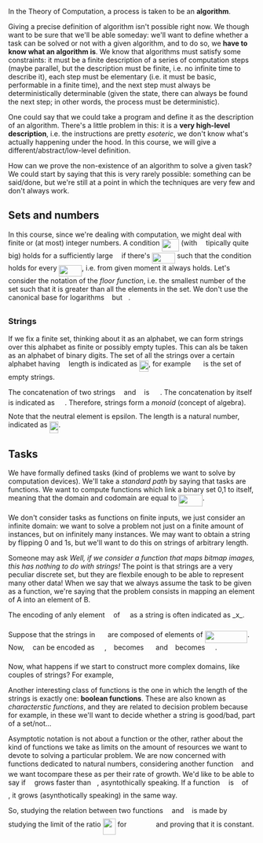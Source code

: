 In the Theory of Computation, a process is taken to be an **algorithm**.

Giving a precise definition of algorithm isn't possible right now. We though want to be sure that we'll be able someday: we'll want to define whether a task can be solved or not with a given algorithm, and to do so, we **have to know what an algorithm is**. We know that algorithms must satisfy some constraints: it must be a finite description of a series of computation steps (maybe parallel, but the description must be finite, i.e. no infinite time to describe it), each step must be elementary (i.e. it must be basic, performable in a finite time), and the next step must always be deterministically determinable (given the state, there can always be found the next step; in other words, the process must be deterministic).

One could say that we could take a program and define it as the description of an algorithm. There's a little problem in this: it is a **very high-level description**, i.e. the instructions are pretty *esoteric*, we don't know what's actually happening under the hood. In this course, we will give a different/abstract/low-level definition.

How can we prove the non-existence of an algorithm to solve a given task? We could start by saying that this is very rarely possible: something can be said/done, but we're still at a point in which the techniques are very few and don't always work. 

## Sets and numbers

In this course, since we're dealing with computation, we might deal with finite or (at most) integer numbers. A condition <img src="svgs/e720ef2e3dc10278f2cc0341a8635074.svg?invert_in_darkmode" align=middle width=35.489081099999986pt height=24.65753399999998pt/> (with <img src="svgs/55a049b8f161ae7cfeb0197d75aff967.svg?invert_in_darkmode" align=middle width=9.86687624999999pt height=14.15524440000002pt/> tipically quite big) holds for a sufficiently large <img src="svgs/55a049b8f161ae7cfeb0197d75aff967.svg?invert_in_darkmode" align=middle width=9.86687624999999pt height=14.15524440000002pt/> if there's <img src="svgs/3d63a7af0e2eca48022ef805461c7fe9.svg?invert_in_darkmode" align=middle width=46.96328504999999pt height=22.648391699999998pt/> such that the condition holds for every <img src="svgs/d6392ebc7d84f8cefd710c3229781dbf.svg?invert_in_darkmode" align=middle width=46.78449764999999pt height=22.465723500000017pt/>, i.e. from given moment it always holds. Let's consider the notation of the *floor function*, i.e. the smallest number of the set such that it is greater than all the elements in the set. We don't use the canonical base for logarithms <img src="svgs/8cd34385ed61aca950a6b06d09fb50ac.svg?invert_in_darkmode" align=middle width=7.654137149999991pt height=14.15524440000002pt/> but <img src="svgs/76c5792347bb90ef71cfbace628572cf.svg?invert_in_darkmode" align=middle width=8.219209349999991pt height=21.18721440000001pt/>.

### Strings

If we fix a finite set, thinking about it as an alphabet, we can form strings over this alphabet as finite or possibly empty tuples. This can als be taken as an alphabet of binary digits. The set of all the strings over a certain alphabet having <img src="svgs/55a049b8f161ae7cfeb0197d75aff967.svg?invert_in_darkmode" align=middle width=9.86687624999999pt height=14.15524440000002pt/> length is indicated as <img src="svgs/13595c3035ea1b1b4d90f5571df51b7c.svg?invert_in_darkmode" align=middle width=19.15340624999999pt height=22.465723500000017pt/>, for example <img src="svgs/f6d56236258d84245467ba9263bef1a4.svg?invert_in_darkmode" align=middle width=17.57992994999999pt height=26.76175259999998pt/> is the set of empty strings. 

The concatenation of two strings <img src="svgs/332cc365a4987aacce0ead01b8bdcc0b.svg?invert_in_darkmode" align=middle width=9.39498779999999pt height=14.15524440000002pt/> and <img src="svgs/deceeaf6940a8c7a5a02373728002b0f.svg?invert_in_darkmode" align=middle width=8.649225749999989pt height=14.15524440000002pt/> is <img src="svgs/65f1b48fb5f326a680b0f7393b9d8b6d.svg?invert_in_darkmode" align=middle width=18.044213549999988pt height=14.15524440000002pt/>. The concatenation by itself is indicated as <img src="svgs/ca258fdb5aa2e16d091da2d680a2bc60.svg?invert_in_darkmode" align=middle width=16.66101689999999pt height=27.91243950000002pt/>. Therefore, strings form a *monoid* (concept of algebra). Note that the neutral element is epsilon. The length is a natural number, indicated as <img src="svgs/b82b509cf285024a5fac5c7a7b0c3e48.svg?invert_in_darkmode" align=middle width=18.52743584999999pt height=24.65753399999998pt/>.

## Tasks

We have formally defined tasks (kind of problems we want to solve by computation devices). We'll take a *standard path* by saying that tasks are functions. We want to compute functions which link a binary set 0,1 to itself, meaning that the domain and codomain are equal to <img src="svgs/7cecc896742e88fdd9f53815dfc26b01.svg?invert_in_darkmode" align=middle width=48.401929949999996pt height=24.65753399999998pt/>.

We don't consider tasks as functions on finite inputs, we just consider an infinite domain: we want to solve a problem not just on a finite amount of instances, but on infinitely many instances. We may want to obtain a string by flipping 0 and 1s, but we'll want to do this on strings of arbitrary length. 

Someone may ask *Well, if we consider a function that maps bitmap images, this has nothing to do with strings!* The point is that strings are a very peculiar discrete set, but they are flexbile enough to be able to represent many other data! When we say that we always assume the task to be given as a function, we're saying that the problem consists in mapping an element of A into an element of B.

 The encoding of anly element <img src="svgs/332cc365a4987aacce0ead01b8bdcc0b.svg?invert_in_darkmode" align=middle width=9.39498779999999pt height=14.15524440000002pt/> of <img src="svgs/53d147e7f3fe6e47ee05b88b166bd3f6.svg?invert_in_darkmode" align=middle width=12.32879834999999pt height=22.465723500000017pt/> as a string is often indicated as \_x_.

Suppose that the strings in <img src="svgs/0e9acb8e323d122fa04eea6eb4e79496.svg?invert_in_darkmode" align=middle width=17.76257669999999pt height=22.63846199999998pt/> are composed of elements of <img src="svgs/47eeffd75bb9bee2e18bc685105e9ebf.svg?invert_in_darkmode" align=middle width=86.85295244999999pt height=24.65753399999998pt/>. Now, <img src="svgs/44bc9d542a92714cac84e01cbbb7fd61.svg?invert_in_darkmode" align=middle width=8.68915409999999pt height=14.15524440000002pt/> can be encoded as <img src="svgs/59ce7cb36c53da540aad87f0ce12cd22.svg?invert_in_darkmode" align=middle width=16.438418699999993pt height=21.18721440000001pt/>, <img src="svgs/4bdc8d9bcfb35e1c9bfb51fc69687dfc.svg?invert_in_darkmode" align=middle width=7.054796099999991pt height=22.831056599999986pt/> becomes <img src="svgs/2a8dfa554b06260e6dd6ed4a6440c0fe.svg?invert_in_darkmode" align=middle width=16.438418699999993pt height=21.18721440000001pt/> and <img src="svgs/3e18a4a28fdee1744e5e3f79d13b9ff6.svg?invert_in_darkmode" align=middle width=7.11380504999999pt height=14.15524440000002pt/> becomes <img src="svgs/b0c08f9b595a704efb907fc688034d80.svg?invert_in_darkmode" align=middle width=16.438418699999993pt height=21.18721440000001pt/>.

Now, what happens if we start to construct more complex domains, like couples of strings? For example,  

Another interesting class of functions is the one in which the length of the strings is exactly one: **boolean functions**. These are also known as *characterstic functions*, and they are related to decision problem because for example, in these we'll want to decide whether a string is good/bad, part of a set/not...

Asymptotic notation is not about a function or the other, rather about the kind of functions we take as limits on the amount of resources we want to devote to solving a particular problem. We are now concerned with functions dedicated to natural numbers, considering another function <img src="svgs/3cf4fbd05970446973fc3d9fa3fe3c41.svg?invert_in_darkmode" align=middle width=8.430376349999989pt height=14.15524440000002pt/> and we want tocompare these as per their rate of growth. We'd like to be able to say if <img src="svgs/190083ef7a1625fbc75f243cffb9c96d.svg?invert_in_darkmode" align=middle width=9.81741584999999pt height=22.831056599999986pt/> grows faster than <img src="svgs/3cf4fbd05970446973fc3d9fa3fe3c41.svg?invert_in_darkmode" align=middle width=8.430376349999989pt height=14.15524440000002pt/>, asyntothically speaking. If a function <img src="svgs/190083ef7a1625fbc75f243cffb9c96d.svg?invert_in_darkmode" align=middle width=9.81741584999999pt height=22.831056599999986pt/> is <img src="svgs/27e556cf3caa0673ac49a8f0de3c73ca.svg?invert_in_darkmode" align=middle width=8.17352744999999pt height=22.831056599999986pt/> of <img src="svgs/3cf4fbd05970446973fc3d9fa3fe3c41.svg?invert_in_darkmode" align=middle width=8.430376349999989pt height=14.15524440000002pt/>, it grows (asynthotically speaking) in the same way.

So, studying the relation between two functions <img src="svgs/190083ef7a1625fbc75f243cffb9c96d.svg?invert_in_darkmode" align=middle width=9.81741584999999pt height=22.831056599999986pt/> and <img src="svgs/3cf4fbd05970446973fc3d9fa3fe3c41.svg?invert_in_darkmode" align=middle width=8.430376349999989pt height=14.15524440000002pt/> is made by studying the limit of the ratio <img src="svgs/f869e40b6a66cf16557a28095139cb6c.svg?invert_in_darkmode" align=middle width=26.099919449999998pt height=33.20539859999999pt/> for <img src="svgs/219ed870532672193ea4f5955e8b4de4.svg?invert_in_darkmode" align=middle width=51.87587954999999pt height=14.15524440000002pt/> and proving that it is constant. 



